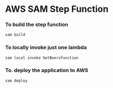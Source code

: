 # AWS SAM Step Function

### To build the step function
```bash
sam build
```

### To locally invoke just one lambda
```bash
sam local invoke GetBeersFunction
```

### To. deploy the application to AWS
```bash
sam deploy
```